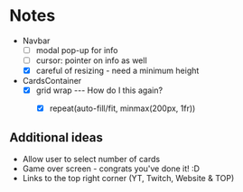 

# Notes


- Navbar
  - [ ] modal pop-up for info
  - [ ] cursor: pointer on info as well
  - [x] careful of resizing - need a minimum height

- CardsContainer
  - [x] grid wrap --- How do I this again? 
    - [x] repeat(auto-fill/fit, minmax(200px, 1fr))
  
  
## Additional ideas

- Allow user to select number of cards
- Game over screen - congrats you've done it! :D 
- Links to the top right corner (YT, Twitch, Website & TOP)




